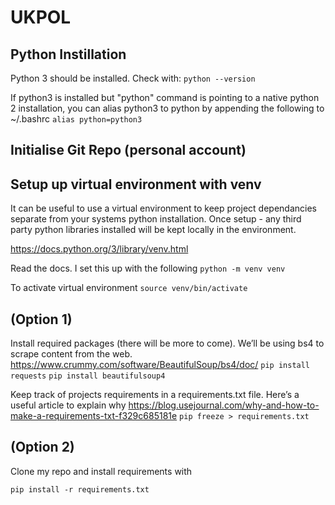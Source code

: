 # UKPOL

## Python Instillation

Python 3 should be installed. Check with:
`python --version`

If python3 is installed but "python" command is pointing to a native python 2 installation, you can alias python3 to python by appending the following to ~/.bashrc
`alias python=python3`

## Initialise Git Repo (personal account)

## Setup up virtual environment with venv

It can be useful to use a virtual environment to keep project dependancies separate from your systems python installation. Once setup - any third party python libraries installed will be kept locally in the environment.

https://docs.python.org/3/library/venv.html

Read the docs. I set this up with the following
`python -m venv venv`

To activate virtual environment
`source venv/bin/activate`

## (Option 1)

Install required packages (there will be more to come). We’ll be using bs4 to scrape content from the web.
https://www.crummy.com/software/BeautifulSoup/bs4/doc/
`pip install requests`
`pip install beautifulsoup4`

Keep track of projects requirements in a requirements.txt file. Here’s a useful article to explain why
https://blog.usejournal.com/why-and-how-to-make-a-requirements-txt-f329c685181e
`pip freeze > requirements.txt`

## (Option 2)

Clone my repo and install requirements with

`pip install -r requirements.txt`
